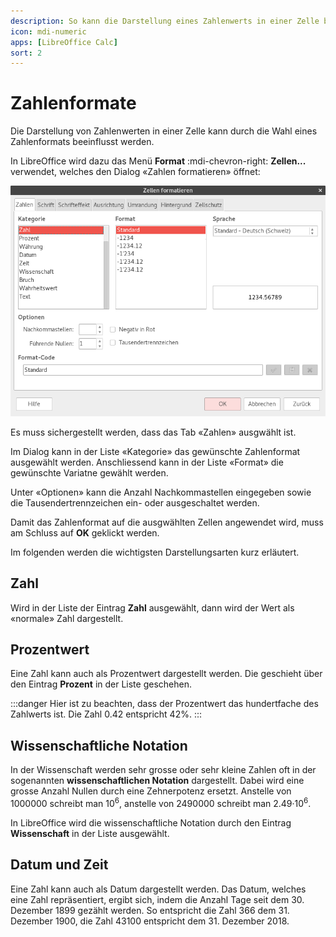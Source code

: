 ```yaml
---
description: So kann die Darstellung eines Zahlenwerts in einer Zelle beeinflusst werden.
icon: mdi-numeric
apps: [LibreOffice Calc]
sort: 2
---
```


# Zahlenformate



Die Darstellung von Zahlenwerten in einer Zelle kann durch die Wahl eines Zahlenformats beeinflusst werden.

In LibreOffice wird dazu das Menü __Format__ :mdi-chevron-right: __Zellen...__ verwendet, welches den Dialog «Zahlen formatieren» öffnet:

![](./images/format.lo.png)

Es muss sichergestellt werden, dass das Tab «Zahlen» ausgwählt ist.

Im Dialog kann in der Liste «Kategorie» das gewünschte Zahlenformat ausgewählt werden. Anschliessend kann in der Liste «Format» die gewünschte Variatne gewählt werden.

Unter «Optionen» kann die Anzahl Nachkommastellen eingegeben sowie die Tausendertrennzeichen ein- oder ausgeschaltet werden.

Damit das Zahlenformat auf die ausgwählten Zellen angewendet wird, muss am Schluss auf __OK__ geklickt werden.

Im folgenden werden die wichtigsten Darstellungsarten kurz erläutert.

## Zahl

Wird in der Liste der Eintrag __Zahl__ ausgewählt, dann wird der Wert als «normale» Zahl dargestellt.

## Prozentwert

Eine Zahl kann auch als Prozentwert dargestellt werden. Die geschieht über den Eintrag __Prozent__ in der Liste geschehen.

:::danger
Hier ist zu beachten, dass der Prozentwert das hundertfache des Zahlwerts ist. Die Zahl 0.42 entspricht 42%.
:::

## Wissenschaftliche Notation

In der Wissenschaft werden sehr grosse oder sehr kleine Zahlen oft in der sogenannten **wissenschaftlichen Notation** dargestellt. Dabei wird eine grosse Anzahl Nullen durch eine Zehnerpotenz ersetzt. Anstelle von 1000000 schreibt man 10<sup>6</sup>, anstelle von 2490000 schreibt man 2.49&middot;10<sup>6</sup>.

In LibreOffice wird die wissenschaftliche Notation durch den Eintrag __Wissenschaft__ in der Liste ausgewählt.

## Datum und Zeit

Eine Zahl kann auch als Datum dargestellt werden. Das Datum, welches eine Zahl repräsentiert, ergibt sich, indem die Anzahl Tage seit dem 30. Dezember 1899 gezählt werden. So entspricht die Zahl 366 dem 31. Dezember 1900, die Zahl 43100 entspricht dem 31. Dezember 2018.
